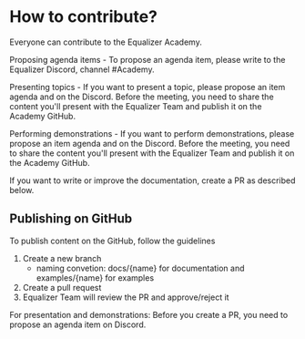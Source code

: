 # How to contribute?

Everyone can contribute to the Equalizer Academy.

Proposing agenda items - To propose an agenda item, please write to the Equalizer Discord, channel #Academy.

Presenting topics - If you want to present a topic, please propose an item
  agenda and on the Discord. Before the meeting, you need to share the content
  you'll present with the Equalizer Team and publish it on the Academy GitHub.

Performing demonstrations - If you want to perform demonstrations, please
propose an item agenda and on the Discord. Before the meeting, you need to share
the content you'll present with the Equalizer Team and publish it on the Academy
GitHub.

If you want to write or improve the documentation, create a PR as described below.

## Publishing on GitHub

To publish content on the GitHub, follow the guidelines

1. Create a new branch
   - naming convetion: docs/{name} for documentation and examples/{name} for examples
2. Create a pull request
3. Equalizer Team will review the PR and approve/reject it

For presentation and demonstrations: Before you create a PR, you need to propose an agenda item on Discord.